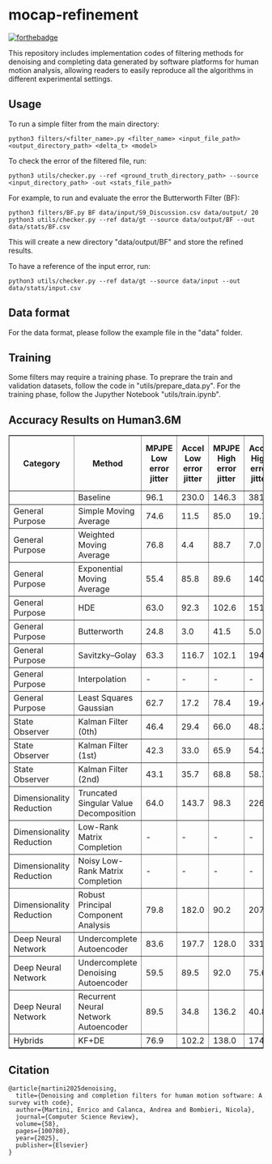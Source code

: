 # mocap-refinement

[![forthebadge](https://forthebadge.com/images/badges/made-with-python.svg)](https://forthebadge.com)

This repository includes implementation codes of filtering methods for denoising and completing data generated by software platforms for human motion analysis, allowing readers to easily reproduce all the algorithms in different experimental settings.

## Usage
To run a simple filter from the main directory:
```
python3 filters/<filter_name>.py <filter_name> <input_file_path> <output_directory_path> <delta_t> <model>
```
To check the error of the filtered file, run:
```
python3 utils/checker.py --ref <ground_truth_directory_path> --source <input_directory_path> -out <stats_file_path>
```

For example, to run and evaluate the error the Butterworth Filter (BF):
```
python3 filters/BF.py BF data/input/S9_Discussion.csv data/output/ 20
python3 utils/checker.py --ref data/gt --source data/output/BF --out data/stats/BF.csv
```
This will create a new directory "data/output/BF" and store the refined results.

To have a reference of the input error, run:
```
python3 utils/checker.py --ref data/gt --source data/input --out data/stats/input.csv
```

## Data format
For the data format, please follow the example file in the "data" folder.

## Training 
Some filters may require a training phase. 
To preprare the train and validation datasets, follow the code in "utils/prepare_data.py".
For the training phase, follow the Jupyther Notebook "utils/train.ipynb".

## Accuracy Results on Human3.6M

<table border="1" class="dataframe">  <thead>    <tr style="text-align: center;">      <th>Category</th>      <th>Method</th>      <th>MPJPE Low error jitter</th>      <th>Accel Low error jitter</th>      <th>MPJPE High error jitter</th>      <th>Accel High error jitter</th>      <th>MPJPE Missing keypoints</th>      <th>Accel Missing keypoints</th>      <th>MPJPE Missing keypoints with error</th>      <th>Accel Missing keypoints with error</th>    </tr>  </thead>  <tbody>    <tr>      <td></td>      <td>Baseline</td>      <td>96.1</td>      <td>230.0</td>      <td>146.3</td>      <td>381.9</td>      <td>-</td>      <td>-</td>      <td>-</td>      <td>-</td>    </tr>    <tr>      <td>General Purpose</td>      <td>Simple Moving Average</td>      <td>74.6</td>      <td>11.5</td>      <td>85.0</td>      <td>19.7</td>      <td>-</td>      <td>-</td>      <td>-</td>      <td>-</td>    </tr>    <tr>      <td>General Purpose</td>      <td>Weighted Moving Average</td>      <td>76.8</td>      <td>4.4</td>      <td>88.7</td>      <td>7.0</td>      <td>-</td>      <td>-</td>      <td>-</td>      <td>-</td>    </tr>    <tr>      <td>General Purpose</td>      <td>Exponential Moving Average</td>      <td>55.4</td>      <td>85.8</td>      <td>89.6</td>      <td>140.8</td>      <td>-</td>      <td>-</td>      <td>-</td>      <td>-</td>    </tr>    <tr>      <td>General Purpose</td>      <td>HDE</td>      <td>63.0</td>      <td>92.3</td>      <td>102.6</td>      <td>151.4</td>      <td>-</td>      <td>-</td>      <td>-</td>      <td>-</td>    </tr>    <tr>      <td>General Purpose</td>      <td>Butterworth</td>      <td>24.8</td>      <td>3.0</td>      <td>41.5</td>      <td>5.0</td>      <td>-</td>      <td>-</td>      <td>-</td>      <td>-</td>    </tr>    <tr>      <td>General Purpose</td>      <td>Savitzky–Golay</td>      <td>63.3</td>      <td>116.7</td>      <td>102.1</td>      <td>194.5</td>      <td>-</td>      <td>-</td>      <td>-</td>      <td>-</td>    </tr>    <tr>      <td>General Purpose</td>      <td>Interpolation</td>      <td>-</td>      <td>-</td>      <td>-</td>      <td>-</td>      <td>0.3</td>      <td>1.1</td>      <td>244.8</td>      <td>634.0</td>    </tr>    <tr>      <td>General Purpose</td>      <td>Least Squares Gaussian</td>      <td>62.7</td>      <td>17.2</td>      <td>78.4</td>      <td>19.4</td>      <td>-</td>      <td>-</td>      <td>-</td>      <td>-</td>    </tr>    <tr>      <td>State Observer</td>      <td>Kalman Filter (0th)</td>      <td>46.4</td>      <td>29.4</td>      <td>66.0</td>      <td>48.3</td>      <td>30.1</td>      <td>2.8</td>      <td>48.7</td>      <td>29.6</td>    </tr>    <tr>      <td>State Observer</td>      <td>Kalman Filter (1st)</td>      <td>42.3</td>      <td>33.0</td>      <td>65.9</td>      <td>54.2</td>      <td>21.4</td>      <td>2.4</td>      <td>44.2</td>      <td>33.2</td>    </tr>    <tr>      <td>State Observer</td>      <td>Kalman Filter (2nd)</td>      <td>43.1</td>      <td>35.7</td>      <td>68.8</td>      <td>58.7</td>      <td>19.0</td>      <td>2.4</td>      <td>45.0</td>      <td>36.0</td>    </tr>    <tr>      <td>Dimensionality Reduction</td>      <td>Truncated Singular Value Decomposition</td>      <td>64.0</td>      <td>143.7</td>      <td>98.3</td>      <td>226.6</td>      <td>-</td>      <td>-</td>      <td>-</td>      <td>-</td>    </tr>    <tr>      <td>Dimensionality Reduction</td>      <td>Low-Rank Matrix Completion</td>      <td>-</td>      <td>-</td>      <td>-</td>      <td>-</td>      <td>4.9</td>      <td>16.7</td>      <td>92.5</td>      <td>219.7</td>    </tr>    <tr>      <td>Dimensionality Reduction</td>      <td>Noisy Low-Rank Matrix Completion</td>      <td>-</td>      <td>-</td>      <td>-</td>      <td>-</td>      <td>32.3</td>      <td>109.4</td>      <td>111.1</td>      <td>267.8</td>    </tr>    <tr>      <td>Dimensionality Reduction</td>      <td>Robust Principal Component Analysis</td>      <td>79.8</td>      <td>182.0</td>      <td>90.2</td>      <td>207.7</td>      <td>-</td>      <td>-</td>      <td>-</td>      <td>-</td>    </tr>    <tr>      <td>Deep Neural Network</td>      <td>Undercomplete Autoencoder</td>      <td>83.6</td>      <td>197.7</td>      <td>128.0</td>      <td>331.0</td>      <td>-</td>      <td>-</td>      <td>-</td>      <td>-</td>    </tr>    <tr>      <td>Deep Neural Network</td>      <td>Undercomplete Denoising Autoencoder</td>      <td>59.5</td>      <td>89.5</td>      <td>92.0</td>      <td>75.6</td>      <td>-</td>      <td>-</td>      <td>-</td>      <td>-</td>    </tr>    <tr>      <td>Deep Neural Network</td>      <td>Recurrent Neural Network Autoencoder</td>      <td>89.5</td>      <td>34.8</td>      <td>136.2</td>      <td>40.8</td>      <td>-</td>      <td>-</td>      <td>-</td>      <td>-</td>    </tr>    <tr>      <td>Hybrids</td>      <td>KF+DE</td>      <td>76.9</td>      <td>102.2</td>      <td>138.0</td>      <td>174.3</td>      <td>-</td>      <td>-</td>      <td>-</td>      <td>-</td>    </tr>  </tbody></table>

## Citation
```
@article{martini2025denoising,
  title={Denoising and completion filters for human motion software: A survey with code},
  author={Martini, Enrico and Calanca, Andrea and Bombieri, Nicola},
  journal={Computer Science Review},
  volume={58},
  pages={100780},
  year={2025},
  publisher={Elsevier}
}
```